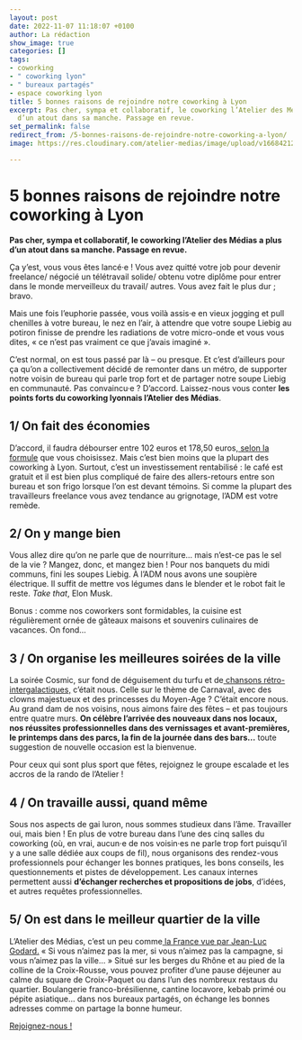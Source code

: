 ```yaml
---
layout: post
date: 2022-11-07 11:18:07 +0100
author: La rédaction
show_image: true
categories: []
tags:
- coworking
- " coworking lyon"
- " bureaux partagés"
- espace coworking lyon
title: 5 bonnes raisons de rejoindre notre coworking à Lyon
excerpt: Pas cher, sympa et collaboratif, le coworking l’Atelier des Médias a plus
  d’un atout dans sa manche. Passage en revue.
set_permalink: false
redirect_from: /5-bonnes-raisons-de-rejoindre-notre-coworking-a-lyon/
image: https://res.cloudinary.com/atelier-medias/image/upload/v1668421251/blog/IMG_20220908_150555_xyv440.jpg

---
```

# 5 bonnes raisons de rejoindre notre coworking à Lyon

**Pas cher, sympa et collaboratif, le coworking l’Atelier des Médias a plus d’un atout dans sa manche. Passage en revue.**

Ça y’est, vous vous êtes lancé·e ! Vous avez quitté votre job pour devenir freelance/ négocié un télétravail solide/ obtenu votre diplôme pour entrer dans le monde merveilleux du travail/ autres. Vous avez fait le plus dur ; bravo.

Mais une fois l’euphorie passée, vous voilà assis·e en vieux jogging et pull chenilles à votre bureau, le nez en l’air, à attendre que votre soupe Liebig au potiron finisse de prendre les radiations de votre micro-onde et vous vous dites, « ce n’est pas vraiment ce que j’avais imaginé ».

C’est normal, on est tous passé par là – ou presque. Et c’est d’ailleurs pour ça qu’on a collectivement décidé de remonter dans un métro, de supporter notre voisin de bureau qui parle trop fort et de partager notre soupe Liebig en communauté. Pas convaincu·e ? D’accord. Laissez-nous vous conter **les points forts du coworking lyonnais l’Atelier des Médias**.

## 1/ On fait des économies

D’accord, il faudra débourser entre 102 euros et 178,50 euros,[ selon la formule](https://www.atelier-medias.org/nous-rejoindre) que vous choisissez. Mais c’est bien moins que la plupart des coworking à Lyon. Surtout, c’est un investissement rentabilisé : le café est gratuit et il est bien plus compliqué de faire des allers-retours entre son bureau et son frigo lorsque l’on est devant témoins. Si comme la plupart des travailleurs freelance vous avez tendance au grignotage, l’ADM est votre remède.

## 2/ On y mange bien

Vous allez dire qu’on ne parle que de nourriture… mais n’est-ce pas le sel de la vie ? Mangez, donc, et mangez bien ! Pour nos banquets du midi communs, fini les soupes Liebig. À l’ADM nous avons une soupière électrique. Il suffit de mettre vos légumes dans le blender et le robot fait le reste. _Take that_, Elon Musk.

Bonus : comme nos coworkers sont formidables, la cuisine est régulièrement ornée de gâteaux maisons et souvenirs culinaires de vacances. On fond…

## 3 / On organise les meilleures soirées de la ville

La soirée Cosmic, sur fond de déguisement du turfu et de[ chansons rétro-intergalactiques,](https://www.youtube.com/watch?v=XCbAEkfXSDE) c’était nous. Celle sur le thème de Carnaval, avec des clowns majestueux et des princesses du Moyen-Age ? C’était encore nous. Au grand dam de nos voisins, nous aimons faire des fêtes – et pas toujours entre quatre murs. **On célèbre l’arrivée des nouveaux dans nos locaux, nos réussites professionnelles dans des vernissages et avant-premières, le printemps dans des parcs, la fin de la journée dans des bars…** toute suggestion de nouvelle occasion est la bienvenue.

Pour ceux qui sont plus sport que fêtes, rejoignez le groupe escalade et les accros de la rando de l’Atelier !

## 4 / On travaille aussi, quand même

Sous nos aspects de gai luron, nous sommes studieux dans l’âme. Travailler oui, mais bien ! En plus de votre bureau dans l’une des cinq salles du coworking (où, en vrai, aucun·e de nos voisin·es ne parle trop fort puisqu’il y a une salle dédiée aux coups de fil), nous organisons des rendez-vous professionnels pour échanger les bonnes pratiques, les bons conseils, les questionnements et pistes de développement. Les canaux internes permettent aussi **d’échanger recherches et propositions de jobs**, d’idées, et autres requêtes professionnelles.

## 5/ On est dans le meilleur quartier de la ville

L’Atelier des Médias, c’est un peu comme[ la France vue par Jean-Luc Godard.](https://www.youtube.com/watch?v=02yI38FXlzQ) « Si vous n’aimez pas la mer, si vous n’aimez pas la campagne, si vous n’aimez pas la ville… » Situé sur les berges du Rhône et au pied de la colline de la Croix-Rousse, vous pouvez profiter d’une pause déjeuner au calme du square de Croix-Paquet ou dans l’un des nombreux restaus du quartier. Boulangerie franco-brésilienne, cantine locavore, kebab primé ou pépite asiatique… dans nos bureaux partagés, on échange les bonnes adresses comme on partage la bonne humeur.

[Rejoignez-nous !](https://www.atelier-medias.org/)
